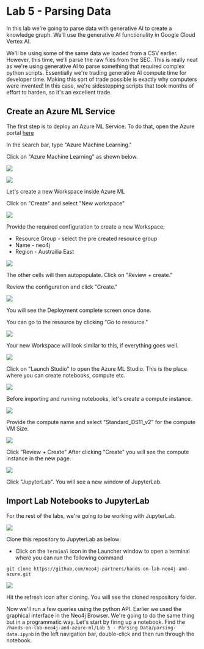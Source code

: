# Lab 5 - Parsing Data
In this lab we're going to parse data with generative AI to create a knowledge graph. We'll use the generative AI functionality in Google Cloud Vertex AI.

We'll be using some of the same data we loaded from a CSV earlier. However, this time, we'll parse the raw files from the SEC. This is really neat as we're using generative AI to parse something that required complex python scripts. Essentially we're trading generative AI compute time for developer time. Making this sort of trade possible is exactly why computers were invented! In this case, we're sidestepping scripts that took months of effort to harden, so it's an excellent trade.

## Create an Azure ML Service
The first step is to deploy an Azure ML Service.  To do that, open the Azure portal [here](https://portal.azure.com)

In the search bar, type "Azure Machine Learning."

Click on "Azure Machine Learning" as shown below.

![](images/01-search.png)

![](images/02-azure-ml.png)

Let's create a new Workspace inside Azure ML

Click on "Create" and select "New workspace"

![](images/03-new-ws.png)

Provide the required configuration to create a new Workspace:

* Resource Group - select the pre created resource group
* Name - neo4j
* Region - Austrailia East

![](images/04-ws-config.png)

The other cells will then autopopulate.  Click on "Review + create." 

Review the configuration and click "Create."

![](images/05-review.png)

You will see the Deployment complete screen once done.

You can go to the resource by clicking "Go to resource."

![](images/06-complete.png)

Your new Workspace will look similar to this, if everything goes well.

![](images/07-new-ws.png)

Click on "Launch Studio" to open the Azure ML Studio. This is the place where you can create notebooks, compute etc.

![](images/08-ml-studio.png)

Before importing and running notebooks, let's create a compute instance.

![](images/09-compute.png)

Provide the compute name and select "Standard_DS11_v2" for the compute VM Size.

![](images/10-new-compute.png)

Click "Review + Create" 
After clicking "Create" you will see the compute instance in the new page.

![](images/11-compute-done.png)

Click "JupyterLab". You will see a new window of JupyterLab.

## Import Lab Notebooks to JupyterLab
For the rest of the labs, we're going to be working with JupyterLab.

![](images/12-launcher-terminal.png)

Clone this repository to JupyterLab as below:

* Click on the `Terminal` icon in the Launcher window to open a terminal where you can run the following command

```
git clone https://github.com/neo4j-partners/hands-on-lab-neo4j-and-azure.git
```

![](images/13-git-clone.png)

Hit the refresh icon after cloning. You will see the cloned respository folder.

Now we'll run a few queries using the python API.  Earlier we used the graphical interface in the Neo4j Browser.  We're going to do the same thing but in a programmatic way.  Let's start by firing up a notebook.  Find the `/hands-on-lab-neo4j-and-azure-ml/Lab 5 - Parsing Data/parsing-data.ipynb` in the left navigation bar, double-click and then run through the notebook.
